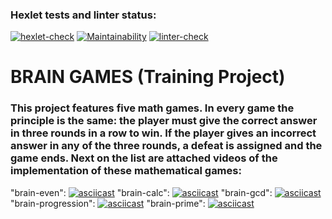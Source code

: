 ### Hexlet tests and linter status:
[![hexlet-check](https://github.com/Arrcontender/python-project-lvl1/actions/workflows/hexlet-check.yml/badge.svg)](https://github.com/Arrcontender/python-project-lvl1/actions/workflows/hexlet-check.yml)
[![Maintainability](https://api.codeclimate.com/v1/badges/a04d30ab485cc43e4456/maintainability)](https://codeclimate.com/github/Arrcontender/python-project-lvl1/maintainability)
[![linter-check](https://github.com/Arrcontender/python-project-lvl1/actions/workflows/linter-check.yml/badge.svg)](https://github.com/Arrcontender/python-project-lvl1/actions/workflows/linter-check.yml)


# BRAIN GAMES (Training Project)
### This project features five math games. In every game the principle is the same: the player must give the correct answer in three rounds in a row to win. If the player gives an incorrect answer in any of the three rounds, a defeat is assigned and the game ends. Next on the list are attached videos of the implementation of these mathematical games:

"brain-even":
[![asciicast](https://asciinema.org/a/489154.svg)](https://asciinema.org/a/489154)
"brain-calc":
[![asciicast](https://asciinema.org/a/489334.svg)](https://asciinema.org/a/489334)
"brain-gcd":
[![asciicast](https://asciinema.org/a/rTBchh0ioDHjZOazpp35vxmxP.svg)](https://asciinema.org/a/rTBchh0ioDHjZOazpp35vxmxP)
"brain-progression":
[![asciicast](https://asciinema.org/a/489993.svg)](https://asciinema.org/a/489993)
"brain-prime":
[![asciicast](https://asciinema.org/a/490017.svg)](https://asciinema.org/a/490017)
